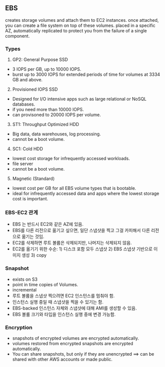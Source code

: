 ## EBS
creates storage volumes and attach them to EC2 instances.
once attached, you can create a file system on top of these volumes.
placed in a specific AZ, automatically replicated to protect you from the failure of a single component.

### Types
1. GP2: General Purpose SSD
* 3 IOPS per GB, up to 10000 IOPS.
* burst up to 3000 IOPS for extended periods of time for volumes at 3334 GB and above.

2. Provisioned IOPS SSD
* Designed for I/O intensive apps such as large relational or NoSQL databases.
* if you need more than 10000 IOPS.
* can provisoned to 20000 IOPS per volume.

3. ST1: Throughput Optimized HDD
* Big data, data warehouses, log processing.
* cannot be a boot volume.

4. SC1: Cold HDD
* lowest cost storage for infrequently accessed workloads.
* file server
* cannot be a boot volume.

5. Magnetic (Standard)
* lowest cost per GB for all EBS volume types that is bootable.
* ideal for infrequently accessed data and apps where the lowest storage cost is important.


### EBS-EC2 관계
* EBS 는 반드시 EC2와 같은 AZ에 있음.
* EBS를 다른 리전으로 옮기고 싶으면, 일단 스냅샷을 찍고 그걸 카피해서 다른 리전으로 옮기는 것임. 
* EC2를 삭제하면 루트 볼륨은 삭제되지만, 나머지는 삭제되지 않음.
* EC2를 옮기기 위한 수순: 1) 디스크 포함 모두 스냅샷 2) EBS 스냅샷 기반으로 이미지 생성 3) copy

### Snapshot
* exists on S3
* point in time copies of Volumes.
* incremental
* 루트 볼륨을 스냅샷 찍으려면 EC2 인스턴스를 멈춰야 함.
* 인스턴스 실행 중일 때 스냅샷을 찍을 수 있기는 함.
* EBS-backed 인스턴스 자체와 스냅샷에 대해 AMI를 생성할 수 있음.
* EBS 볼륨 크기와 타입을 인스턴스 실행 중에 변경 가능함. 


### Encryption
* snapshots of encrypted volumes are encrypted automatically.
* volumes restored from encrypted snapshots are encrypted automatically.
* You can share snapshots, but only if they are unencrypted ==> can be shared with other AWS accounts or made public.
